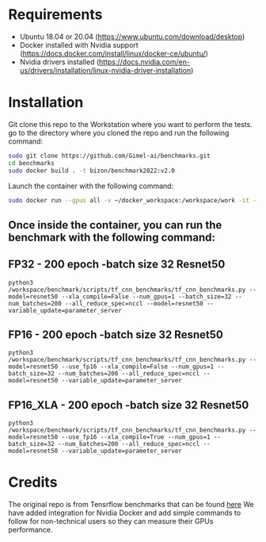 # Requirements
- Ubuntu 18.04 or 20.04 (https://www.ubuntu.com/download/desktop)
- Docker installed with Nvidia support (https://docs.docker.com/install/linux/docker-ce/ubuntu/)
- Nvidia drivers installed (https://docs.nvidia.com/en-us/drivers/installation/linux-nvidia-driver-installation) 


# Installation 

Git clone this repo to the Workstation where you want to perform the tests.
go to the directory where you cloned the repo and run the following command:
```bash
sudo git clone https://github.com/Gimel-ai/benchmarks.git
cd benchmarks
sudo docker build . -t bizon/benchmark2022:v2.0
```

Launch the container with the following command:
```bash
sudo docker run --gpus all -v ~/docker_workspace:/workspace/work -it --shm-size=1g --ulimit memlock=-1  --ulimit stack=67108864 --rm bizon/benchmark2022:v2.0
```

## Once inside the container, you can run the benchmark with the following command:



## FP32 - 200 epoch -batch size 32 Resnet50 
```
python3 /workspace/benchmark/scripts/tf_cnn_benchmarks/tf_cnn_benchmarks.py --model=resnet50 --xla_compile=False --num_gpus=1 --batch_size=32 --num_batches=200 --all_reduce_spec=nccl --model=resnet50 --variable_update=parameter_server
```
## FP16 - 200 epoch -batch size 32 Resnet50
```
python3 /workspace/benchmark/scripts/tf_cnn_benchmarks/tf_cnn_benchmarks.py --model=resnet50 --use_fp16 --xla_compile=False --num_gpus=1 --batch_size=32 --num_batches=200 --all_reduce_spec=nccl --model=resnet50 --variable_update=parameter_server
```
## FP16_XLA - 200 epoch -batch size 32 Resnet50
```
python3 /workspace/benchmark/scripts/tf_cnn_benchmarks/tf_cnn_benchmarks.py --model=resnet50 --use_fp16 --xla_compile=True --num_gpus=1 --batch_size=32 --num_batches=200 --all_reduce_spec=nccl --model=resnet50 --variable_update=parameter_server
```

# Credits

The original repo is from Tensrflow benchmarks that can be found [here](https://github.com/tensorflow/benchmarks) 
We have added integration for Nvidia Docker and add simple commands to follow for non-technical users so they can measure their GPUs performance.